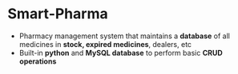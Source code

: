 # Smart-Pharma


- Pharmacy management system that maintains a **database** of all medicines in **stock, expired medicines**, dealers, etc
- Built-in **python** and  **MySQL database** to perform basic **CRUD operations**
